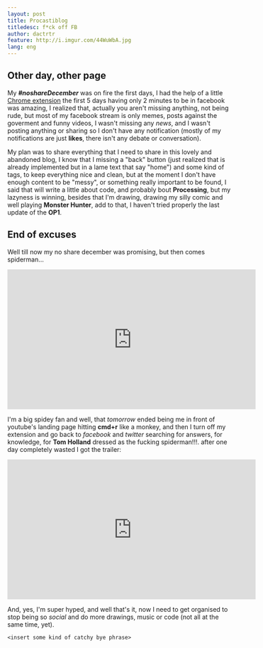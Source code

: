 ```yaml
---
layout: post
title: Procastiblog
titledesc: f*ck off FB
author: dactrtr
feature: http://i.imgur.com/44WuWbA.jpg
lang: eng
---
```


## Other day, other page

My **_#noshareDecember_** was on fire the first days, I had the help of a little [Chrome extension](https://chrome.google.com/webstore/detail/stayfocusd/laankejkbhbdhmipfmgcngdelahlfoji) the first 5 days having only 2 minutes to be in facebook was amazing, I realized that, actually you aren't missing anything, not being rude, but most of my facebook stream is only memes, posts against the goverment and funny videos, I wasn't missing any _news_, and I wasn't posting anything or sharing so I don't have any notification (mostly of my notifications are just **likes**, there isn't any debate or conversation).

My plan was to share everything that I need to share in this lovely and abandoned blog, I know that I missing a "back" button (just realized that is already implemented but in a lame text that say "home") and some kind of tags, to keep everything nice and clean, but at the moment I don't have enough content to be "messy", or something really important to be found, I said that will write a little about code, and probably bout **Processing**, but my lazyness is winning, besides that I'm drawing, drawing my silly comic and well playing **Monster Hunter**, add to that, I haven't tried properly the last update of the **OP1**.

## End of excuses

Well till now my no share december was promising, but then comes spiderman...

<iframe width="560" height="315" src="https://www.youtube.com/embed/YowSQ5uBwMQ" frameborder="0" allowfullscreen></iframe>

I'm a big spidey fan and well, that _tomorrow_ ended being me in front of youtube's landing page hitting **cmd+r** like a monkey, and then I turn off my extension and go back to _facebook_ and _twitter_ searching for answers, for knowledge, for **Tom Holland** dressed as the fucking spiderman!!!. after one day completely wasted I got the trailer:

<iframe width="560" height="315" src="https://www.youtube.com/embed/WWfz3Yri_o4" frameborder="0" allowfullscreen></iframe>

And, yes, I'm super hyped, and well that's it, now I need to get organised to stop being so _social_ and do more drawings, music or code (not all at the same time, yet).

    <insert some kind of catchy bye phrase>
